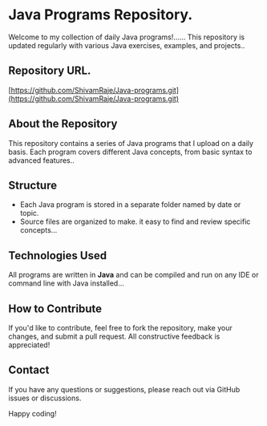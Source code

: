 <!DOCTYPE html>
<html lang="en">
<head>
    <meta charset="UTF-8">
    <meta name="viewport" content="width=device-width, initial-scale=1.0">
</head>
<body>
    <h1>Java Programs Repository.</h1>
    <p>Welcome to my collection of daily Java programs!...... This repository is updated regularly with various Java exercises, examples, and projects..</p>
    


## Repository URL.
[https://github.com/ShivamRaje/Java-programs.git](https://github.com/ShivamRaje/Java-programs.git)

## About the Repository
This repository contains a series of Java programs that I upload on a daily basis. Each program covers different Java concepts, from basic syntax to advanced features..

## Structure
- Each Java program is stored in a separate folder named by date or topic.
- Source files are organized to make. it easy to find and review specific concepts...

## Technologies Used
All programs are written in **Java** and can be compiled and run on any IDE or command line with Java installed...

## How to Contribute
If you'd like to contribute, feel free to fork the repository, make your changes, and submit a pull request. All constructive feedback is appreciated!

## Contact
If you have any questions or suggestions, please reach out via GitHub issues or discussions.

Happy coding!


